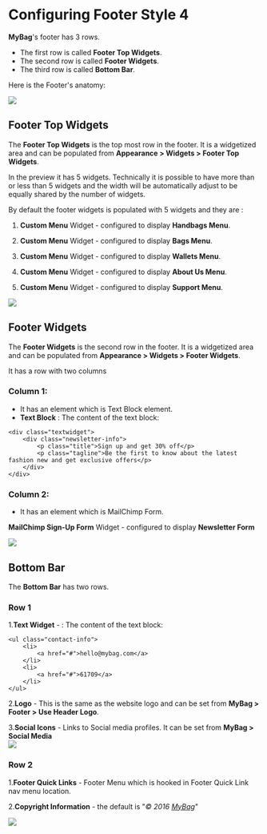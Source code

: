 # Configuring Footer Style 4

**MyBag**'s footer has 3 rows.

* The first row is called **Footer Top Widgets**.
* The second row is called **Footer Widgets**.
* The third row is called **Bottom Bar**.

Here is the Footer's anatomy:

![](http://transvelo.github.io/docs/mybag/images/footer-style-4.png)

## Footer Top Widgets

The **Footer Top  Widgets** is the top most row in the footer. It is a widgetized area and can be populated from **Appearance > Widgets > Footer Top Widgets**.

In the preview it has 5 widgets. Technically it is possible to have more than or less than 5 widgets and the width will be automatically adjust to be equally shared by the number of widgets.

By default the footer widgets is populated with 5 widgets and they are :

1. **Custom Menu** Widget - configured to display **Handbags Menu**.

2. **Custom Menu** Widget - configured to display **Bags Menu**.

3. **Custom Menu** Widget - configured to display **Wallets Menu**.

4. **Custom Menu** Widget - configured to display **About Us Menu**.
5. **Custom Menu** Widget - configured to display **Support Menu**.

![](http://transvelo.github.io/docs/mybag/images/footer4-top-widget-setting.png)

## Footer Widgets

The **Footer Widgets** is the second row in the footer. It is a widgetized area and can be populated from **Appearance > Widgets > Footer Widgets**.

It has a row with two columns

### Column 1:

* It has an element which is Text Block element.
* **Text Block** : The content of the text block:
```
<div class="textwidget">
    <div class="newsletter-info">
        <p class="title">Sign up and get 30% off</p>
        <p class="tagline">Be the first to know about the latest fashion new and get exclusive offers</p>
    </div>
</div>
```

### Column 2:

* It has an element which is MailChimp Form.

**MailChimp Sign-Up Form** Widget - configured to display **Newsletter Form**

![](http://transvelo.github.io/docs/mybag/images/footer4-widget-setting.png)

## Bottom Bar

The **Bottom Bar** has two rows.

### Row 1

1.**Text Widget** - : The content of the text block:

```
<ul class="contact-info">
    <li>
        <a href="#">hello@mybag.com</a>
    </li>
    <li>
        <a href="#">61709</a>
    </li>
</ul>
```

2.**Logo** - This is the same as the website logo and can be set from **MyBag > Footer > Use Header Logo**.

3.**Social Icons** - Links to Social media profiles. It can be set from **MyBag > Social Media**<br/>![](http://transvelo.github.io/docs/mybag/images/theme-options-social-media.png)

### Row 2

1.**Footer Quick Links** - Footer Menu which is hooked in Footer Quick Link nav menu location.

2.**Copyright Information** - the default is "*&copy; 2016 <a href="http://demo2.transvelo.in/mybag/">MyBag</a>*"

![](http://transvelo.github.io/docs/mybag/images/theme-options-footer.png)
